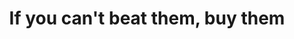 ---
categories: all_articles articles
provider_display: "www.economist.com"
provider_name: "www.economist.com"
favicon_url: http://cdn.static-economist.com/sites/default/files/econfinal_favicon.ico
title: "If you can't beat them, buy them"
published: 2014-11-30
source: http://www.economist.com/news/finance-and-economics/21633883-fear-being-displaced-startups-turning-firms-venture-capitalists-if
thumbnail: http://cdn.static-economist.com/sites/default/files/images/print-edition/20141122_FNP004_0.jpg
---